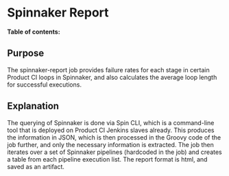 # Spinnaker Report

**Table of contents:**
<!-- START doctoc
...
END doctoc -->

## Purpose

The spinnaker-report job provides failure rates for each stage in certain Product CI loops in Spinnaker, and also calculates the average loop length for successful executions.

## Explanation

The querying of Spinnaker is done via Spin CLI, which is a command-line tool that is deployed on Product CI Jenkins slaves already. This produces the information in JSON, which is then processed in the Groovy code of the job further, and only the necessary information is extracted.
The job then iterates over a set of Spinnaker pipelines (hardcoded in the job) and creates a table from each pipeline execution list.
The report format is html, and saved as an artifact.
